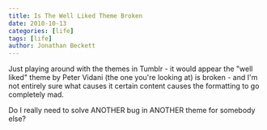 ```yaml
---
title: Is The Well Liked Theme Broken 
date: 2010-10-13
categories: [life]
tags: [life]
author: Jonathan Beckett
---
```


Just playing around with the themes in Tumblr - it would appear the "well liked" theme by Peter Vidani (the one you're looking at) is broken - and I'm not entirely sure what causes it certain content causes the formatting to go completely mad.

Do I really need to solve ANOTHER bug in ANOTHER theme for somebody else?